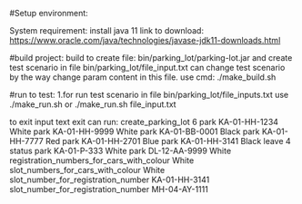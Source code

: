 #Setup environment:

System requirement:
install java 11
link to download: https://www.oracle.com/java/technologies/javase-jdk11-downloads.html

#build project:
build to create file: bin/parking_lot/parking-lot.jar
and create test scenario in file bin/parking_lot/file_input.txt
can change test scenario by the way change param content in this file.
use cmd: ./make_build.sh 

#run to test:
1.for run test scenario in file bin/parking_lot/file_inputs.txt
use ./make_run.sh
or ./make_run.sh file_input.txt

to exit
input text exit
can run:
create_parking_lot 6
park KA-01-HH-1234 White
park KA-01-HH-9999 White
park KA-01-BB-0001 Black
park KA-01-HH-7777 Red
park KA-01-HH-2701 Blue
park KA-01-HH-3141 Black
leave 4
status
park KA-01-P-333 White
park DL-12-AA-9999 White
registration_numbers_for_cars_with_colour White
slot_numbers_for_cars_with_colour White
slot_number_for_registration_number KA-01-HH-3141
slot_number_for_registration_number MH-04-AY-1111
